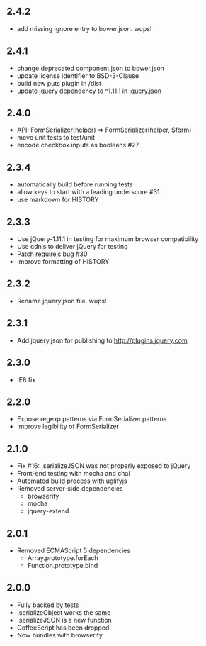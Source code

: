 2.4.2
-----
* add missing ignore entry to bower.json. wups!

2.4.1
-----
* change deprecated component.json to bower.json
* update license identifier to BSD-3-Clause
* build now puts plugin in /dist
* update jquery dependency to ^1.11.1 in jquery.json

2.4.0
-----
* API: FormSerializer(helper) => FormSerializer(helper, $form)
* move unit tests to test/unit
* encode checkbox inputs as booleans #27

2.3.4
-----
* automatically build before running tests
* allow keys to start with a leading underscore #31
* use markdown for HISTORY

2.3.3
-----
* Use jQuery-1.11.1 in testing for maximum browser compatibility
* Use cdnjs to deliver jQuery for testing
* Patch requirejs bug #30
* Improve formatting of HISTORY

2.3.2
-----
* Rename jquery.json file. wups!

2.3.1
-----
* Add jquery.json for publishing to http://plugins.jquery.com

2.3.0
-----
* IE8 fix

2.2.0
-----
* Expose regexp patterns via FormSerializer.patterns
* Improve legibility of FormSerializer

2.1.0
-----
* Fix #16: .serializeJSON was not properly exposed to jQuery
* Front-end testing with mocha and chai
* Automated build process with uglifyjs
* Removed server-side dependencies
  * browserify
  * mocha
  * jquery-extend

2.0.1
-----
* Removed ECMAScript 5 dependencies
  * Array.prototype.forEach
  * Function.prototype.bind

2.0.0
-----
* Fully backed by tests
* .serializeObject works the same
* .serializeJSON is a new function
* CoffeeScript has been dropped
* Now bundles with browserify
